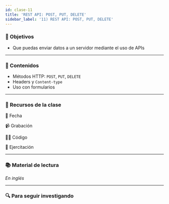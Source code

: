 ```yaml
---
id: clase-11
title: 'REST API: POST, PUT, DELETE'
sidebar_label: '11) REST API: POST, PUT, DELETE'
---
```


### 🏁 Objetivos

- Que puedas enviar datos a un servidor mediante el uso de APIs

---

### 📝 Contenidos

- Métodos HTTP: `POST`, `PUT`, `DELETE`
- Headers y `Content-type`
- Uso con formularios

---

### 🚀 Recursos de la clase

📆 Fecha

📹 Grabación

👩‍💻 Código

💪 Ejercitación

---

### 📚 Material de lectura

_En inglés_

---

### 🔍 Para seguir investigando
